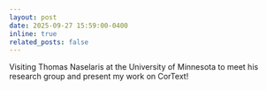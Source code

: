 ```yaml
---
layout: post
date: 2025-09-27 15:59:00-0400
inline: true
related_posts: false
---
```


Visiting Thomas Naselaris at the University of Minnesota to meet his research group and present my work on CorText!
